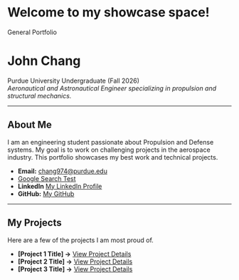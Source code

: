 # Welcome to my showcase space!
General Portfolio
# John Chang
Purdue University Undergraduate (Fall 2026)  
*Aeronautical and Astronautical Engineer specializing in propulsion and structural mechanics.*

---



## About Me

I am an engineering student passionate about Propulsion and Defense systems. My goal is to work on challenging projects in the aerospace industry. This portfolio showcases my best work and technical projects.

* **Email:** chang974@purdue.edu
* <a href="https://www.google.com" target="_blank">Google Search Test</a>
* **LinkedIn** <a href="https://www.linkedin.com/in/-john-chang/" target="_blank">My LinkedIn Profile</a>
* **GitHub:** [My GitHub](https://github.com/thejjc)

---

## My Projects

Here are a few of the projects I am most proud of.

* **[Project 1 Title] →** [View Project Details](project1.md)
* **[Project 2 Title] →** [View Project Details](project2.md)
* **[Project 3 Title] →** [View Project Details](project3.md)
